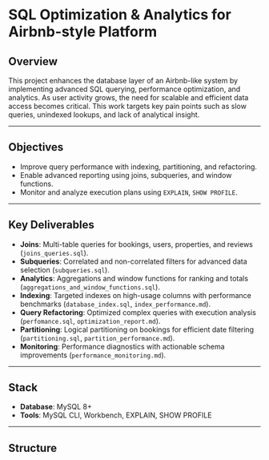 # SQL Optimization & Analytics for Airbnb-style Platform

## Overview

This project enhances the database layer of an Airbnb-like system by implementing advanced SQL querying, performance optimization, and analytics. As user activity grows, the need for scalable and efficient data access becomes critical. This work targets key pain points such as slow queries, unindexed lookups, and lack of analytical insight.

---

## Objectives

- Improve query performance with indexing, partitioning, and refactoring.
- Enable advanced reporting using joins, subqueries, and window functions.
- Monitor and analyze execution plans using `EXPLAIN`, `SHOW PROFILE`.

---

## Key Deliverables

- **Joins**: Multi-table queries for bookings, users, properties, and reviews (`joins_queries.sql`).
- **Subqueries**: Correlated and non-correlated filters for advanced data selection (`subqueries.sql`).
- **Analytics**: Aggregations and window functions for ranking and totals (`aggregations_and_window_functions.sql`).
- **Indexing**: Targeted indexes on high-usage columns with performance benchmarks (`database_index.sql`, `index_performance.md`).
- **Query Refactoring**: Optimized complex queries with execution analysis (`perfomance.sql`, `optimization_report.md`).
- **Partitioning**: Logical partitioning on bookings for efficient date filtering (`partitioning.sql`, `partition_performance.md`).
- **Monitoring**: Performance diagnostics with actionable schema improvements (`performance_monitoring.md`).

---

## Stack

- **Database**: MySQL 8+
- **Tools**: MySQL CLI, Workbench, EXPLAIN, SHOW PROFILE

---

## Structure

